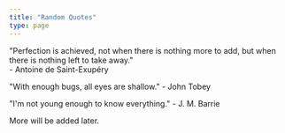 ```yaml
---
title: "Random Quotes"
type: page
---
```



"Perfection is achieved, not when there is nothing more to add, but when there is nothing left to take away."  
\- Antoine de Saint-Exupéry

"With enough bugs, all eyes are shallow."
\- John Tobey

"I'm not young enough to know everything."
\- J. M. Barrie

More will be added later.
